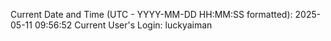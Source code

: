 Current Date and Time (UTC - YYYY-MM-DD HH:MM:SS formatted): 2025-05-11 09:56:52
Current User's Login: luckyaiman
